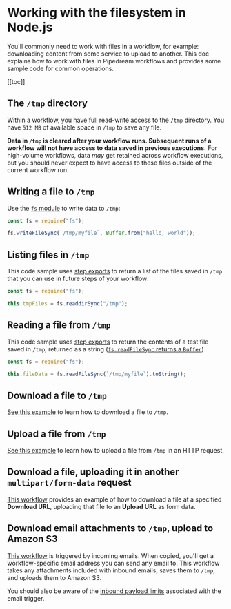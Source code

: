 # Working with the filesystem in Node.js

You'll commonly need to work with files in a workflow, for example: downloading content from some service to upload to another. This doc explains how to work with files in Pipedream workflows and provides some sample code for common operations. 

[[toc]]

## The `/tmp` directory

Within a workflow, you have full read-write access to the `/tmp` directory. You have `512 MB` of available space in `/tmp` to save any file.

**Data in `/tmp` is cleared after your workflow runs. Subsequent runs of a workflow will not have access to data saved in previous executions.** For high-volume workflows, data _may_ get retained across workflow executions, but you should never expect to have access to these files outside of the current workflow run.

## Writing a file to `/tmp`

Use the [`fs` module](https://nodejs.org/api/fs.html) to write data to `/tmp`:

```javascript
const fs = require("fs");

fs.writeFileSync(`/tmp/myfile`, Buffer.from("hello, world"));
```

## Listing files in `/tmp`

This code sample uses [step exports](/workflows/steps/#step-exports) to return a list of the files saved in `/tmp` that you can use in future steps of your workflow:

```javascript
const fs = require("fs");

this.tmpFiles = fs.readdirSync("/tmp");
```

## Reading a file from `/tmp`

This code sample uses [step exports](/workflows/steps/#step-exports) to return the contents of a test file saved in `/tmp`, returned as a string ([`fs.readFileSync` returns a `Buffer`](https://nodejs.org/api/fs.html#fs_fs_readfilesync_path_options))

```javascript
const fs = require("fs");

this.fileData = fs.readFileSync(`/tmp/myfile`).toString();
```

## Download a file to `/tmp`

[See this example](/workflows/steps/code/nodejs/http-requests/#download-a-file-to-the-tmp-directory) to learn how to download a file to `/tmp`.

## Upload a file from `/tmp`

[See this example](/workflows/steps/code/nodejs/http-requests/#upload-a-file-from-the-tmp-directory) to learn how to upload a file from `/tmp` in an HTTP request.

## Download a file, uploading it in another `multipart/form-data` request

[This workflow](https://pipedream.com/@dylburger/download-file-then-upload-file-via-multipart-form-data-request-p_QPCx7p/edit) provides an example of how to download a file at a specified **Download URL**, uploading that file to an **Upload URL** as form data.

## Download email attachments to `/tmp`, upload to Amazon S3

[This workflow](https://pipedream.com/@dylan/upload-email-attachments-to-s3-p_V9CGAQ/edit) is triggered by incoming emails. When copied, you'll get a workflow-specific email address you can send any email to. This workflow takes any attachments included with inbound emails, saves them to `/tmp`, and uploads them to Amazon S3.

You should also be aware of the [inbound payload limits](/limits/#email-triggers) associated with the email trigger.
